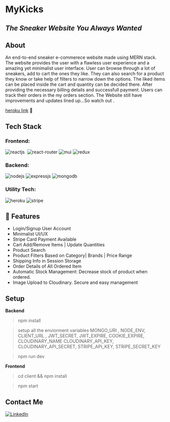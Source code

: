 # **MyKicks**

## _The Sneaker Website You Always Wanted_

## About

An end-to-end sneaker e-commerece website made using MERN stack. The website provides the user with a flawless user experience and a amazing yet minimalist user interface. User can browse through a lot of sneakers, add to cart the ones they like. They can also search for a product they know or take help of filters to narrow down the options.
The liked items can be placed inside the cart and quantity can be decided there.
After providing the necessary billing details and successfull payment. Users can track their orders in the my orders section.
The Website still have improvements and updates lined up...So watch out .

[heroku link](https://mykicks.herokuapp.com/) 🚀

## Tech Stack

### **Frontend:**

![reactjs](https://img.shields.io/badge/React-20232A?style=for-the-badge&logo=react&logoColor=61DAFB)&nbsp; ![react-router](https://img.shields.io/badge/React_Router-CA4245?style=for-the-badge&logo=react-router&logoColor=white)&nbsp;![mui](https://img.shields.io/badge/Material--UI-0081CB?style=for-the-badge&logo=material-ui&logoColor=white)&nbsp;![redux](https://img.shields.io/badge/Redux-593D88?style=for-the-badge&logo=redux&logoColor=white)&nbsp;

### **Backend:**

![nodejs](https://img.shields.io/badge/Node.js-43853D?style=for-the-badge&logo=node.js&logoColor=white)&nbsp;![expressjs](https://img.shields.io/badge/Express.js-000000?style=for-the-badge&logo=express&logoColor=white)&nbsp;![mongodb](https://img.shields.io/badge/MongoDB-4EA94B?style=for-the-badge&logo=mongodb&logoColor=white)&nbsp;

### **Utility Tech:**

![heroku](https://img.shields.io/badge/Heroku-430098?style=for-the-badge&logo=heroku&logoColor=white) ![stripe](https://img.shields.io/badge/Stripe-626CD9?style=for-the-badge&logo=Stripe&logoColor=white)

## 🚀 Features

- Login/Signup User Account
- Minimalist UI/UX
- Stripe Card Payment Available
- Cart Add/Remove Items | Update Quantities
- Product Search
- Product Filters Based on Category| Brands | Price Range
- Shipping Info in Session Storage
- Order Details of All Ordered Item
- Automatic Stock Management: Decrease stock of product when ordered.
- Image Upload to Cloudinary. Secure and easy management

## Setup

**Backend**

> npm install

> setup all the enviorment variables
> MONGO_URI , NODE_ENV, CLIENT_URL , JWT_SECRET, JWT_EXPIRE, COOKIE_EXPIRE, CLOUDINARY_NAME
> CLOUDINARY_API_KEY, CLOUDINARY_API_SECRET, STRIPE_API_KEY, STRIPE_SECRET_KEY

> npm run dev

**Frontend**

> cd client && npm install

> npm start

## Contact Me

[![LinkedIn](https://img.shields.io/badge/linkedin-%230077B5.svg?style=for-the-badge&logo=linkedin&logoColor=white)](https://www.linkedin.com/in/balrajgahlot/)
